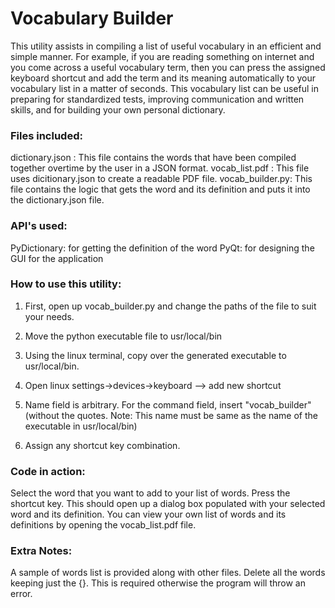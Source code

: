 # Vocabulary Builder
This utility assists in compiling a list of useful vocabulary in an efficient and simple manner. For example, if you are reading something on internet and you come across a useful vocabulary term, then you can press the assigned keyboard shortcut and add the term and its meaning automatically to your vocabulary list in a matter of seconds. This vocabulary list can be useful in preparing for standardized tests, improving communication and written skills, and for building your own personal dictionary. 

### Files included:

dictionary.json : This file contains the words that have been compiled together overtime by the user in a JSON format.
vocab_list.pdf : This file uses dicitionary.json to create a readable PDF file.
vocab_builder.py: This file contains the logic that gets the word and its definition and puts it into the dictionary.json file.

### API's used:

PyDictionary: for getting the definition of the word
PyQt: for designing the GUI for the application

### How to use this utility:
1. First, open up vocab_builder.py and change the paths of the file to suit your needs.

2. Move the python executable file to usr/local/bin

3. Using the linux terminal, copy over the generated executable to usr/local/bin.

4. Open linux settings->devices->keyboard --> add new shortcut

5. Name field is arbitrary. For the command field, insert "vocab_builder" (without the quotes. Note: This name must be same as the name of the executable in usr/local/bin)

6. Assign any shortcut key combination.

### Code in action:

Select the word that you want to add to your list of words.
Press the shortcut key.
This should open up a dialog box populated with your selected word and its definition.
You can view your own list of words and its definitions by opening the vocab_list.pdf file.


### Extra Notes:
A sample of words list is provided along with other files. Delete all the words keeping just the {}. This is required otherwise the program will throw an error.
